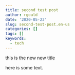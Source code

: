```yaml
---
title: second test post
author: rgould
date: '2020-05-23'
slug: second-test-post.en-us
categories: []
tags: []
keywords:
  - tech
---
```

this is the new new title
<!--more-->
here is some text.